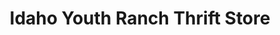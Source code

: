 ---
title: "Idaho Youth Ranch Thrift Store"
url: /boise/idaho-youth-ranch-thrift-store/
shop: Gebrauchtwaren
---